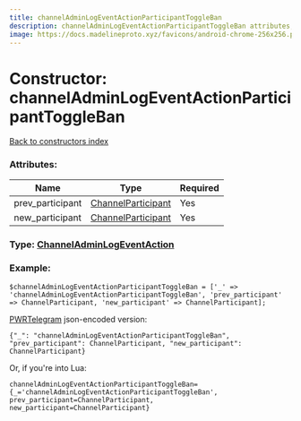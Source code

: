 ```yaml
---
title: channelAdminLogEventActionParticipantToggleBan
description: channelAdminLogEventActionParticipantToggleBan attributes, type and example
image: https://docs.madelineproto.xyz/favicons/android-chrome-256x256.png
---
```

# Constructor: channelAdminLogEventActionParticipantToggleBan  
[Back to constructors index](index.md)



### Attributes:

| Name     |    Type       | Required |
|----------|---------------|----------|
|prev\_participant|[ChannelParticipant](../types/ChannelParticipant.md) | Yes|
|new\_participant|[ChannelParticipant](../types/ChannelParticipant.md) | Yes|



### Type: [ChannelAdminLogEventAction](../types/ChannelAdminLogEventAction.md)


### Example:

```
$channelAdminLogEventActionParticipantToggleBan = ['_' => 'channelAdminLogEventActionParticipantToggleBan', 'prev_participant' => ChannelParticipant, 'new_participant' => ChannelParticipant];
```  

[PWRTelegram](https://pwrtelegram.xyz) json-encoded version:

```
{"_": "channelAdminLogEventActionParticipantToggleBan", "prev_participant": ChannelParticipant, "new_participant": ChannelParticipant}
```


Or, if you're into Lua:  


```
channelAdminLogEventActionParticipantToggleBan={_='channelAdminLogEventActionParticipantToggleBan', prev_participant=ChannelParticipant, new_participant=ChannelParticipant}

```


